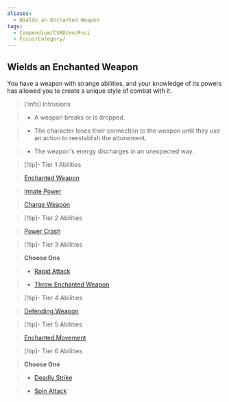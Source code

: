 ```yaml
---
aliases:
  - Wields an Enchanted Weapon
tags:
  - Compendium/CSRD/en/Foci
  - Focus/Category/
---
```

    
      
## Wields an Enchanted Weapon      
You have a weapon with strange abilities, and your knowledge of its powers has allowed you to create a unique style of combat with it.      
    
>[!info] Intrusions      
>- A weapon breaks or is dropped.      
>- The character loses their connection to the weapon until they use an action to reestablish the attunement.      
>- The weapon's energy discharges in an unexpected way.      
    
    
>[!tip]- Tier 1 Abilities      
> [Enchanted Weapon](Enchanted-Weapon.md)      
> [Innate Power](Innate-Power.md)      
> [Charge Weapon](Charge-Weapon.md#)      
    
    
>[!tip]- Tier 2 Abilities      
> [Power Crash](Power-Crash.md)      
    
    
>[!tip]- Tier 3 Abilities      
> **Choose One**      
>- [Rapid Attack](Rapid-Attack.md)      
>- [Throw Enchanted Weapon](Throw-Enchanted-Weapon.md)      
    
    
>[!tip]- Tier 4 Abilities      
> [Defending Weapon](Defending-Weapon.md#)      
    
    
>[!tip]- Tier 5 Abilities      
> [Enchanted Movement](Enchanted-Movement.md)      
    
    
>[!tip]- Tier 6 Abilities      
> **Choose One**      
>- [Deadly Strike](Deadly-Strike.md#)      
>- [Spin Attack](Spin-Attack.md#)